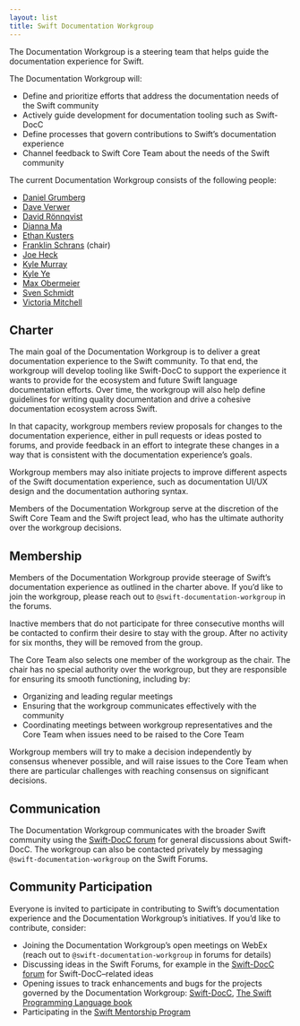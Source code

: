 ```yaml
---
layout: list
title: Swift Documentation Workgroup
---
```


The Documentation Workgroup is a steering team that helps guide the
documentation experience for Swift.

The Documentation Workgroup will:

* Define and prioritize efforts that address the documentation needs of the
  Swift community
* Actively guide development for documentation tooling such as Swift-DocC
* Define processes that govern contributions to Swift’s documentation
  experience
* Channel feedback to Swift Core Team about the needs of the Swift community

The current Documentation Workgroup consists of the following people:

* [Daniel Grumberg](https://github.com/daniel-grumberg)
* [Dave Verwer](https://github.com/daveverwer)
* [David Rönnqvist](https://github.com/d-ronnqvist)
* [Dianna Ma](https://github.com/tayloraswift)
* [Ethan Kusters](https://github.com/ethan-kusters)
* [Franklin Schrans](https://github.com/franklinsch) (chair)
* [Joe Heck](https://github.com/heckj)
* [Kyle Murray](https://github.com/krilnon)
* [Kyle Ye](https://github.com/Kyle-Ye)
* [Max Obermeier](https://github.com/theMomax)
* [Sven Schmidt](https://github.com/finestructure)
* [Victoria Mitchell](https://github.com/QuietMisdreavus)

## Charter

The main goal of the Documentation Workgroup is to deliver a great
documentation experience to the Swift community. To that end, the workgroup
will develop tooling like Swift-DocC to support the experience it wants to
provide for the ecosystem and future Swift language documentation efforts. Over
time, the workgroup will also help define guidelines for writing quality
documentation and drive a cohesive documentation ecosystem across Swift.

In that capacity, workgroup members review proposals for changes to the
documentation experience, either in pull requests or ideas posted to forums,
and provide feedback in an effort to integrate these changes in a way that is
consistent with the documentation experience’s goals.

Workgroup members may also initiate projects to improve different aspects of
the Swift documentation experience, such as documentation UI/UX
design and the documentation authoring syntax.

Members of the Documentation Workgroup serve at the discretion of the Swift
Core Team and the Swift project lead, who has the ultimate authority over the
workgroup decisions.

## Membership

Members of the Documentation Workgroup provide steerage of Swift’s
documentation experience as outlined in the charter above. If you’d like to
join the workgroup, please reach out to `@swift-documentation-workgroup` in the
forums.

Inactive members that do not participate for three consecutive months will be
contacted to confirm their desire to stay with the group. After no activity for
six months, they will be removed from the group.

The Core Team also selects one member of the workgroup as the chair. The chair
has no special authority over the workgroup, but they are responsible for
ensuring its smooth functioning, including by:

* Organizing and leading regular meetings
* Ensuring that the workgroup communicates effectively with the community
* Coordinating meetings between workgroup representatives and the Core Team
  when issues need to be raised to the Core Team

Workgroup members will try to make a decision independently by consensus
whenever possible, and will raise issues to the Core Team when there are particular
challenges with reaching consensus on significant decisions.

## Communication

The Documentation Workgroup communicates with the broader Swift community using
the [Swift-DocC forum](https://forums.swift.org/c/development/swift-docc) for
general discussions about Swift-DocC. The workgroup can also be contacted
privately by messaging `@swift-documentation-workgroup` on the Swift Forums.

## Community Participation

Everyone is invited to participate in contributing to Swift’s documentation
experience and the Documentation Workgroup’s initiatives. If you’d like to
contribute, consider:

* Joining the Documentation Workgroup’s open meetings on WebEx (reach out to
    `@swift-documentation-workgroup` in forums for details)
* Discussing ideas in the Swift Forums, for example in the [Swift-DocC
  forum](https://forums.swift.org/c/development/swift-docc) for
  Swift-DocC–related ideas
* Opening issues to track enhancements and bugs for the projects governed by the Documentation Workgroup:
  [Swift-DocC](https://github.com/apple/swift-docc/issues), [The Swift Programming Language book](https://github.com/apple/swift-book/issues)
* Participating in the [Swift Mentorship
  Program](/mentorship)
